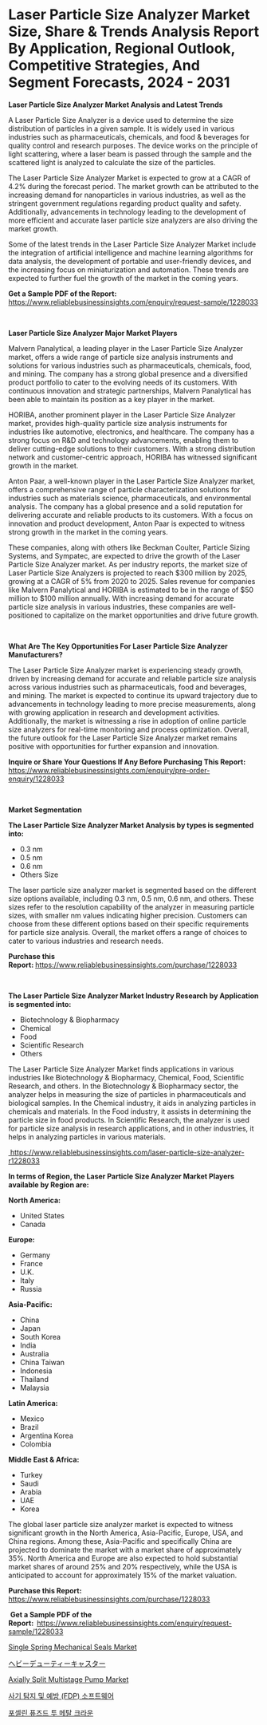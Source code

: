 <p><h1>Laser Particle Size Analyzer Market Size, Share & Trends Analysis Report By Application, Regional Outlook, Competitive Strategies, And Segment Forecasts, 2024 - 2031</h1></p><p><strong>Laser Particle Size Analyzer Market Analysis and Latest Trends</strong></p>
<p><p>A Laser Particle Size Analyzer is a device used to determine the size distribution of particles in a given sample. It is widely used in various industries such as pharmaceuticals, chemicals, and food & beverages for quality control and research purposes. The device works on the principle of light scattering, where a laser beam is passed through the sample and the scattered light is analyzed to calculate the size of the particles.</p><p>The Laser Particle Size Analyzer Market is expected to grow at a CAGR of 4.2% during the forecast period. The market growth can be attributed to the increasing demand for nanoparticles in various industries, as well as the stringent government regulations regarding product quality and safety. Additionally, advancements in technology leading to the development of more efficient and accurate laser particle size analyzers are also driving the market growth.</p><p>Some of the latest trends in the Laser Particle Size Analyzer Market include the integration of artificial intelligence and machine learning algorithms for data analysis, the development of portable and user-friendly devices, and the increasing focus on miniaturization and automation. These trends are expected to further fuel the growth of the market in the coming years.</p></p>
<p><strong>Get a Sample PDF of the Report:&nbsp;</strong> <a href="https://www.reliablebusinessinsights.com/enquiry/request-sample/1228033">https://www.reliablebusinessinsights.com/enquiry/request-sample/1228033</a></p>
<p>&nbsp;</p>
<p><strong>Laser Particle Size Analyzer Major Market Players</strong></p>
<p><p>Malvern Panalytical, a leading player in the Laser Particle Size Analyzer market, offers a wide range of particle size analysis instruments and solutions for various industries such as pharmaceuticals, chemicals, food, and mining. The company has a strong global presence and a diversified product portfolio to cater to the evolving needs of its customers. With continuous innovation and strategic partnerships, Malvern Panalytical has been able to maintain its position as a key player in the market.</p><p>HORIBA, another prominent player in the Laser Particle Size Analyzer market, provides high-quality particle size analysis instruments for industries like automotive, electronics, and healthcare. The company has a strong focus on R&D and technology advancements, enabling them to deliver cutting-edge solutions to their customers. With a strong distribution network and customer-centric approach, HORIBA has witnessed significant growth in the market.</p><p>Anton Paar, a well-known player in the Laser Particle Size Analyzer market, offers a comprehensive range of particle characterization solutions for industries such as materials science, pharmaceuticals, and environmental analysis. The company has a global presence and a solid reputation for delivering accurate and reliable products to its customers. With a focus on innovation and product development, Anton Paar is expected to witness strong growth in the market in the coming years.</p><p>These companies, along with others like Beckman Coulter, Particle Sizing Systems, and Sympatec, are expected to drive the growth of the Laser Particle Size Analyzer market. As per industry reports, the market size of Laser Particle Size Analyzers is projected to reach $300 million by 2025, growing at a CAGR of 5% from 2020 to 2025. Sales revenue for companies like Malvern Panalytical and HORIBA is estimated to be in the range of $50 million to $100 million annually. With increasing demand for accurate particle size analysis in various industries, these companies are well-positioned to capitalize on the market opportunities and drive future growth.</p></p>
<p>&nbsp;</p>
<p><strong>What Are The Key Opportunities For Laser Particle Size Analyzer Manufacturers?</strong></p>
<p><p>The Laser Particle Size Analyzer market is experiencing steady growth, driven by increasing demand for accurate and reliable particle size analysis across various industries such as pharmaceuticals, food and beverages, and mining. The market is expected to continue its upward trajectory due to advancements in technology leading to more precise measurements, along with growing application in research and development activities. Additionally, the market is witnessing a rise in adoption of online particle size analyzers for real-time monitoring and process optimization. Overall, the future outlook for the Laser Particle Size Analyzer market remains positive with opportunities for further expansion and innovation.</p></p>
<p><strong>Inquire or Share Your Questions If Any Before Purchasing This Report:</strong> <a href="https://www.reliablebusinessinsights.com/enquiry/pre-order-enquiry/1228033">https://www.reliablebusinessinsights.com/enquiry/pre-order-enquiry/1228033</a></p>
<p>&nbsp;</p>
<p><strong>Market Segmentation</strong></p>
<p><strong>The Laser Particle Size Analyzer Market Analysis by types is segmented into:</strong></p>
<p><ul><li>0.3 nm</li><li>0.5 nm</li><li>0.6 nm</li><li>Others Size</li></ul></p>
<p><p>The laser particle size analyzer market is segmented based on the different size options available, including 0.3 nm, 0.5 nm, 0.6 nm, and others. These sizes refer to the resolution capability of the analyzer in measuring particle sizes, with smaller nm values indicating higher precision. Customers can choose from these different options based on their specific requirements for particle size analysis. Overall, the market offers a range of choices to cater to various industries and research needs.</p></p>
<p><strong>Purchase this Report:&nbsp;</strong><a href="https://www.reliablebusinessinsights.com/purchase/1228033">https://www.reliablebusinessinsights.com/purchase/1228033</a></p>
<p>&nbsp;</p>
<p><strong>The Laser Particle Size Analyzer Market Industry Research by Application is segmented into:</strong></p>
<p><ul><li>Biotechnology & Biopharmacy</li><li>Chemical</li><li>Food</li><li>Scientific Research</li><li>Others</li></ul></p>
<p><p>The Laser Particle Size Analyzer Market finds applications in various industries like Biotechnology & Biopharmacy, Chemical, Food, Scientific Research, and others. In the Biotechnology & Biopharmacy sector, the analyzer helps in measuring the size of particles in pharmaceuticals and biological samples. In the Chemical industry, it aids in analyzing particles in chemicals and materials. In the Food industry, it assists in determining the particle size in food products. In Scientific Research, the analyzer is used for particle size analysis in research applications, and in other industries, it helps in analyzing particles in various materials.</p></p>
<p><a href="https://www.reliablebusinessinsights.com/laser-particle-size-analyzer-r1228033">&nbsp;https://www.reliablebusinessinsights.com/laser-particle-size-analyzer-r1228033</a></p>
<p><strong>In terms of Region, the Laser Particle Size Analyzer Market Players available by Region are:</strong></p>
<p>
    <p> <strong> North America: </strong>
        <ul>
            <li>United States</li>
            <li>Canada</li>
        </ul>
        </p> 
    <p> <strong> Europe: </strong>
        <ul>
            <li>Germany</li>
            <li>France</li>
            <li>U.K.</li>
            <li>Italy</li>
            <li>Russia</li>
        </ul>
        </p> 
    <p> <strong> Asia-Pacific: </strong>
        <ul>
            <li>China</li>
            <li>Japan</li>
            <li>South Korea</li>
            <li>India</li>
            <li>Australia</li>
            <li>China Taiwan</li>
            <li>Indonesia</li>
            <li>Thailand</li>
            <li>Malaysia</li>
        </ul>
        </p> 
    <p> <strong> Latin America: </strong>
        <ul>
            <li>Mexico</li>
            <li>Brazil</li>
            <li>Argentina Korea</li>
            <li>Colombia</li>
        </ul>
        </p> 
    <p> <strong> Middle East & Africa: </strong>
        <ul>
            <li>Turkey</li>
            <li>Saudi</li>
            <li>Arabia</li>
            <li>UAE</li>
            <li>Korea</li>
        </ul>
    </p>
    </p>
<p><p>The global laser particle size analyzer market is expected to witness significant growth in the North America, Asia-Pacific, Europe, USA, and China regions. Among these, Asia-Pacific and specifically China are projected to dominate the market with a market share of approximately 35%. North America and Europe are also expected to hold substantial market shares of around 25% and 20% respectively, while the USA is anticipated to account for approximately 15% of the market valuation.</p></p>
<p><strong>Purchase this Report: </strong><a href="https://www.reliablebusinessinsights.com/purchase/1228033">https://www.reliablebusinessinsights.com/purchase/1228033</a></p>
<p>&nbsp;<strong>Get a Sample PDF of the Report:&nbsp;&nbsp;</strong><a href="https://www.reliablebusinessinsights.com/enquiry/request-sample/1228033">https://www.reliablebusinessinsights.com/enquiry/request-sample/1228033</a></p>
<p><strong></strong></p>
<p><p><a href="https://github.com/rahu1506/Market-Research-Report-List-5/blob/main/single-spring-mechanical-seals-market.md">Single Spring Mechanical Seals Market</a></p><p><a href="https://github.com/JanickJohns/Market-Research-Report-List-1/blob/main/9141229155297.md">ヘビーデューティーキャスター</a></p><p><a href="https://github.com/FassouRP/Market-Research-Report-List-5/blob/main/axially-split-multistage-pump-market.md">Axially Split Multistage Pump Market</a></p><p><a href="https://github.com/nhaiquang84/Market-Research-Report-List-1/blob/main/8955922165957.md">사기 탐지 및 예방 (FDP) 소프트웨어</a></p><p><a href="https://medium.com/@mslonkoss78/%EA%B8%80%EB%A1%9C%EB%B2%8C-%ED%8F%AC%EC%85%80%EB%A6%B0-%EA%B8%88%EC%86%8D-%EC%9E%AC%EC%A7%88%EC%9D%98-%EC%99%95%EA%B4%80-%EC%8B%9C%EC%9E%A5-%EC%A0%9C%ED%92%88-%EC%9C%A0%ED%98%95-%EC%9D%91%EC%9A%A9-%EB%B6%84%EC%95%BC-%EC%A7%80%EC%97%AD-%EB%B0%8F-%ED%9A%8C%EC%82%AC%EB%B3%84-%EC%82%B0%EC%97%85-%EC%84%B8%EA%B7%B8%EB%A8%BC%ED%8A%B8-%EC%A0%84%EB%A7%9D-%EC%8B%9C%EC%9E%A5-%ED%8F%89%EA%B0%80-%EA%B2%BD%EC%9F%81-%EC%83%81%ED%99%A9-%ED%8A%B8%EB%A0%8C%EB%93%9C-%EB%B0%8F-%EC%98%88%EC%B8%A1-2024-2031-10d3d827dd90">포셀린 퓨즈드 투 메탈 크라운</a></p></p>
